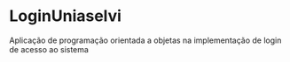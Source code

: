 # LoginUniaselvi
Aplicação de programação orientada a objetas na implementação de login de acesso ao sistema
